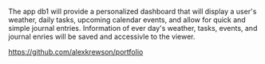 The app db1 will provide a personalized dashboard that will display a user's weather, daily tasks, upcoming calendar events, and allow for quick and simple journal entries. Information of ever day's weather, tasks, events, and journal enries will be saved and accessivle to the viewer.

https://github.com/alexkrewson/portfolio